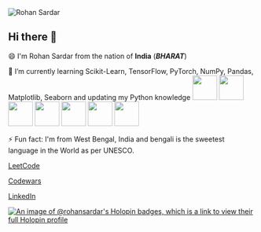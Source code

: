 <img src="https://github.com/RohanSardar/RohanSardar/assets/77870108/5e6b7c0a-1da7-41df-8577-f74931b55c54.png" alt="Rohan Sardar">

## Hi there 👋

😄 I'm Rohan Sardar from the nation of **India** (***BHARAT***)







🌱 I’m currently learning Scikit-Learn, TensorFlow, PyTorch, NumPy, Pandas, Matplotlib, Seaborn and updating my Python knowledge
<img src="https://img.shields.io/badge/-logo?style=social&logo=scikit-learn&label=scikit-learn" height=50>
<img src="https://img.shields.io/badge/-logo?style=social&logo=tensorflow&label=TensorFlow" height=50>
<img src="https://img.shields.io/badge/-logo?style=social&logo=pytorch&label=PyTorch" height=50>
<img src="https://img.shields.io/badge/-logo?style=social&logo=numpy&label=NumPy" height=50>
<img src="https://img.shields.io/badge/-logo?style=social&logo=pandas&label=pandas" height=50>
<img src="https://img.shields.io/badge/-logo?style=social&logo=matplotlib&label=matplotlib" height=50>
<img src="https://img.shields.io/badge/-logo?style=social&logo=seaborn&label=seaborn" height=50>


⚡ Fun fact: I'm from West Bengal, India and bengali is the sweetest language in the World as per UNESCO.





[LeetCode](https://leetcode.com/rohansardar/)

[Codewars](https://www.codewars.com/users/RohanSardar/badges/large)

[LinkedIn](https://www.linkedin.com/in/rohansardar/)


[![An image of @rohansardar's Holopin badges, which is a link to view their full Holopin profile](https://holopin.me/rohansardar)](https://holopin.io/@rohansardar)


<!--
**RohanSardar/RohanSardar** is a ✨ _special_ ✨ repository because its `README.md` (this file) appears on your GitHub profile.

Here are some ideas to get you started:

- 🔭 I’m currently working on ...
- 🌱 I’m currently learning ...
- 👯 I’m looking to collaborate on ...
- 🤔 I’m looking for help with ...
- 💬 Ask me about ...
- 📫 How to reach me: ...
- 😄 Pronouns: ...
- ⚡ Fun fact: ...
-->

